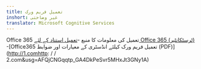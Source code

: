 ```yaml
---
title: تعمیل فریم ورک
inshort: غیر وضاحتی
translator: Microsoft Cognitive Services
---
```


Office 365 تعمیل کی معلومات کا منبع
-[تعمیل استناد کے لئے Office 365 (ٹرسٹکانٹیر)](https://products.office.com/en-us/business/office-365-trust-center-compliance-certifications)
-[Office365 تعمیل فریم ورک کیلئے انڈسٹری کے معیارات اور ضوابط (PDF)](http://1.comhttp: / / 2.com&usg=AFQjCNGqqtp_GA4DkPeSvr5MHxJt3GNy1A)


